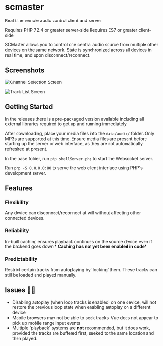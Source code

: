 # scmaster
Real time remote audio control client and server

Requires PHP 7.2.4 or greater server-side
Requires ES7 or greater client-side

SCMaster allows you to control one central audio source from multiple other devices on the same network. State is synchronized across all devices in real time, and upon disconnect/reconnect.

## Screenshots
![Channel Selection Screen](https://i.imgur.com/kWc07dC.png)

![Track List Screen](https://i.imgur.com/uzuuDzu.png)

## Getting Started
In the releases there is a pre-packaged version available including all external libraries required to get up and running immediately.

After downloading, place your media files into the `data/audio/` folder. Only MP3s are supported at this time. Ensure media files are present before starting up the server or web interface, as they are not automatically refreshed at present.

In the base folder, run `php shellServer.php` to start the Websocket server.

Run `php -S 0.0.0.0:80` to serve the web client interface using PHP's development server.

## Features
### Flexibility
Any device can disconnect/reconnect at will without affecting other connected devices.

### Reliability
In-built caching ensures playback continues on the source device even if the backend goes down.*
__Caching has not yet been enabled in code*__

### Predictability
Restrict certain tracks from autoplaying by 'locking' them. These tracks can still be loaded and played manually.

## Issues :bug::bug:
- Disabling autoplay (when loop tracks is enabled) on one device, will not restore the previous loop state when enabling autoplay on a different device
- Mobile browsers may not be able to seek tracks, Vue does not appear to pick up mobile range input events
- Multiple 'playback' systems are **not** recommended, but it does work, provided the tracks are buffered first, seeked to the same location and then played.
